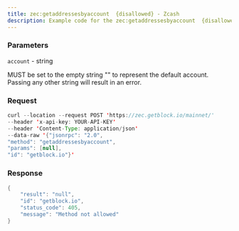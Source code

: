 ```yaml
---
title: zec:getaddressesbyaccount  {disallowed} - Zcash
description: Example code for the zec:getaddressesbyaccount  {disallowed} json-rpc method. Сomplete guide on how to use zec:getaddressesbyaccount  {disallowed} json-rpc in GetBlock.io Web3 documentation.
---
```


### Parameters


`account` - string

MUST be set to the empty string "" to represent the default account.
Passing any other string will result in an error.

### Request

``` java
curl --location --request POST 'https://zec.getblock.io/mainnet/' 
--header 'x-api-key: YOUR-API-KEY' 
--header 'Content-Type: application/json' 
--data-raw '{"jsonrpc": "2.0",
"method": "getaddressesbyaccount",
"params": [null],
"id": "getblock.io"}'
```

###  Response

``` java
{
    "result": "null",
    "id": "getblock.io",
    "status_code": 405,
    "message": "Method not allowed"
}
```

